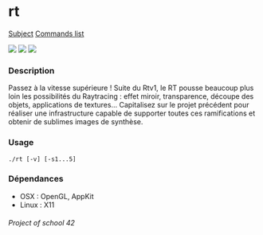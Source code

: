 rt
===

[Subject](../master/rt.pdf)
[Commands list](../master/doc/commands.md)

<img src="https://raw.githubusercontent.com/vchaillo/rt/master/assets/20170322_061703.bmp"/>
<img src="https://raw.githubusercontent.com/vchaillo/rt/master/assets/20170322_134431.bmp"/>
<img src="https://raw.githubusercontent.com/vchaillo/rt/master/assets/20170402_174041.bmp"/>

### Description

Passez à la vitesse supérieure ! Suite du Rtv1, le RT pousse beaucoup plus loin les possibilités du Raytracing : effet miroir, transparence, découpe des objets, applications de textures... Capitalisez sur le projet précédent pour réaliser une infrastructure capable de supporter toutes ces ramifications et obtenir de sublimes images de synthèse.

### Usage

```
./rt [-v] [-s1...5]
```

### Dépendances

* OSX : OpenGL, AppKit
* Linux : X11

###### Project of school 42
